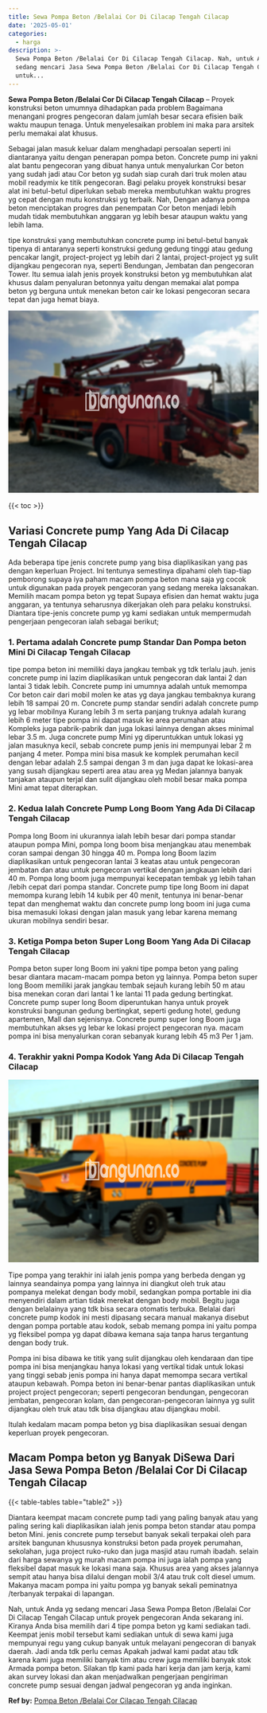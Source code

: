 ```yaml
---
title: Sewa Pompa Beton /Belalai Cor Di Cilacap Tengah Cilacap
date: '2025-05-01'
categories:
  - harga
description: >-
  Sewa Pompa Beton /Belalai Cor Di Cilacap Tengah Cilacap. Nah, untuk Anda yg
  sedang mencari Jasa Sewa Pompa Beton /Belalai Cor Di Cilacap Tengah Cilacap
  untuk...
---
```


**Sewa Pompa Beton /Belalai Cor Di Cilacap Tengah Cilacap** – Proyek konstruksi beton umumnya dihadapkan pada problem Bagaimana menangani progres pengecoran dalam jumlah besar secara efisien baik waktu maupun tenaga. Untuk menyelesaikan problem ini maka para arsitek perlu memakai alat khusus.

Sebagai jalan masuk keluar dalam menghadapi persoalan seperti ini diantaranya yaitu dengan penerapan pompa beton. Concrete pump ini yakni alat bantu pengecoran yang dibuat hanya untuk menyalurkan Cor beton yang sudah jadi atau Cor beton yg sudah siap curah dari truk molen atau mobil readymix ke titik pengecoran. Bagi pelaku proyek konstruksi besar alat ini betul-betul diperlukan sebab mereka membutuhkan waktu progres yg cepat dengan mutu konstruksi yg terbaik. Nah, Dengan adanya pompa beton menciptakan progres dan penempatan Cor beton menjadi lebih mudah tidak membutuhkan anggaran yg lebih besar ataupun waktu yang lebih lama.

tipe konstruksi yang membutuhkan concrete pump ini betul-betul banyak tipenya di antaranya seperti konstruksi gedung gedung tinggi atau gedung pencakar langit, project-project yg lebih dari 2 lantai, project-project yg sulit dijangkau pengecoran nya, seperti Bendungan, Jembatan dan pengecoran Tower. Itu semua ialah jenis proyek konstruksi beton yg membutuhkan alat khusus dalam penyaluran betonnya yaitu dengan memakai alat pompa beton yg berguna untuk menekan beton cair ke lokasi pengecoran secara tepat dan juga hemat biaya.

![Sewa Pompa Beton /Belalai Cor Di Cilacap Tengah Cilacap](/images/sewa-concrete-pump-01.png)

{{< toc >}}

## Variasi Concrete pump Yang Ada Di Cilacap Tengah Cilacap

Ada beberapa tipe jenis concrete pump yang bisa diaplikasikan yang pas dengan keperluan Project. Ini tentunya semestinya dipahami oleh tiap-tiap pemborong supaya iya paham macam pompa beton mana saja yg cocok untuk digunakan pada proyek pengecoran yang sedang mereka laksanakan. Memilih macam pompa beton yg tepat Supaya efisien dan hemat waktu juga anggaran, ya tentunya seharusnya dikerjakan oleh para pelaku konstruksi. Diantara tipe-jenis concrete pump yg kami sediakan untuk mempermudah pengerjaan pengecoran ialah sebagai berikut;

### 1\. Pertama adalah Concrete pump Standar Dan Pompa beton Mini Di Cilacap Tengah Cilacap

tipe pompa beton ini memiliki daya jangkau tembak yg tdk terlalu jauh. jenis concrete pump ini lazim diaplikasikan untuk pengecoran dak lantai 2 dan lantai 3 tidak lebih. Concrete pump ini umumnya adalah untuk memompa Cor beton cair dari mobil molen ke atas yg daya jangkau tembaknya kurang lebih 18 sampai 20 m. Concrete pump standar sendiri adalah concrete pump yg lebar mobilnya Kurang lebih 3 m serta panjang truknya adalah kurang lebih 6 meter tipe pompa ini dapat masuk ke area perumahan atau Kompleks juga pabrik-pabrik dan juga lokasi lainnya dengan akses minimal lebar 3.5 m. Juga concrete pump Mini yg diperuntukkan untuk lokasi yg jalan masuknya kecil, sebab concrete pump jenis ini mempunyai lebar 2 m panjang 4 meter. Pompa mini bisa masuk ke komplek perumahan kecil dengan lebar adalah 2.5 sampai dengan 3 m dan juga dapat ke lokasi-area yang susah dijangkau seperti area atau area yg Medan jalannya banyak tanjakan ataupun terjal dan sulit dijangkau oleh mobil besar maka pompa Mini amat tepat diterapkan.

### 2\. Kedua Ialah Concrete Pump Long Boom Yang Ada Di Cilacap Tengah Cilacap

Pompa long Boom ini ukurannya ialah lebih besar dari pompa standar ataupun pompa Mini, pompa long boom bisa menjangkau atau menembak coran sampai dengan 30 hingga 40 m. Pompa long Boom lazim diaplikasikan untuk pengecoran lantai 3 keatas atau untuk pengecoran jembatan dan atau untuk pengecoran vertikal dengan jangkauan lebih dari 40 m. Pompa long boom juga mempunyai kecepatan tembak yg lebih tahan /lebih cepat dari pompa standar. Concrete pump tipe long Boom ini dapat memompa kurang lebih 14 kubik per 40 menit, tentunya ini benar-benar tepat dan menghemat waktu dan concrete pump long boom ini juga cuma bisa memasuki lokasi dengan jalan masuk yang lebar karena memang ukuran mobilnya sendiri besar.

### 3\. Ketiga Pompa beton Super Long Boom Yang Ada Di Cilacap Tengah Cilacap

Pompa beton super long Boom ini yakni tipe pompa beton yang paling besar diantara macam-macam pompa beton yg lainnya. Pompa beton super long Boom memiliki jarak jangkau tembak sejauh kurang lebih 50 m atau bisa menekan coran dari lantai 1 ke lantai 11 pada gedung bertingkat. Concrete pump super long Boom diperuntukan hanya untuk proyek konstruksi bangunan gedung bertingkat, seperti gedung hotel, gedung apartemen, Mall dan sejenisnya. Concrete pump super long Boom juga membutuhkan akses yg lebar ke lokasi project pengecoran nya. macam pompa ini bisa menyalurkan coran sebanyak kurang lebih 45 m3 Per 1 jam.

### 4\. Terakhir yakni Pompa Kodok Yang Ada Di Cilacap Tengah Cilacap

![Sewa Pompa Beton /Belalai Cor Di Cilacap Tengah Cilacap](/images/sewa-concrete-pump-07.png)

Tipe pompa yang terakhir ini ialah jenis pompa yang berbeda dengan yg lainnya seandainya pompa yang lainnya ini diangkut oleh truk atau pompanya melekat dengan body mobil, sedangkan pompa portable ini dia menyendiri dalam artian tidak merekat dengan body mobil. Begitu juga dengan belalainya yang tdk bisa secara otomatis terbuka. Belalai dari concrete pump kodok ini mesti dipasang secara manual makanya disebut dengan pompa portable atau kodok, sebab memang pompa ini yaitu pompa yg fleksibel pompa yg dapat dibawa kemana saja tanpa harus tergantung dengan body truk.

Pompa ini bisa dibawa ke titik yang sulit dijangkau oleh kendaraan dan tipe pompa ini bisa menjangkau hanya lokasi yang vertikal tidak untuk lokasi yang tinggi sebab jenis pompa ini hanya dapat memompa secara vertikal ataupun kebawah. Pompa beton ini benar-benar pantas diaplikasikan untuk project project pengecoran; seperti pengecoran bendungan, pengecoran jembatan, pengecoran kolam, dan pengecoran-pengecoran lainnya yg sulit dijangkau oleh truk atau tdk bisa dijangkau atau dijangkau mobil.

Itulah kedalam macam pompa beton yg bisa diaplikasikan sesuai dengan keperluan proyek pengecoran.

## Macam Pompa beton yg Banyak DiSewa Dari Jasa Sewa Pompa Beton /Belalai Cor Di Cilacap Tengah Cilacap

{{< table-tables table="table2" >}}

Diantara keempat macam concrete pump tadi yang paling banyak atau yang paling sering kali diaplikasikan ialah jenis pompa beton standar atau pompa beton Mini. jenis concrete pump tersebut banyak sekali terpakai oleh para arsitek bangunan khususnya konstruksi beton pada proyek perumahan, sekolahan, juga project ruko-ruko dan juga masjid atau rumah ibadah. selain dari harga sewanya yg murah macam pompa ini juga ialah pompa yang fleksibel dapat masuk ke lokasi mana saja. Khusus area yang akses jalannya sempit atau hanya bisa dilalui dengan mobil 3/4 atau truk colt diesel umum. Makanya macam pompa ini yaitu pompa yg banyak sekali peminatnya /terbanyak terpakai di lapangan.

Nah, untuk Anda yg sedang mencari Jasa Sewa Pompa Beton /Belalai Cor Di Cilacap Tengah Cilacap untuk proyek pengecoran Anda sekarang ini. Kiranya Anda bisa memilih dari 4 tipe pompa beton yg kami sediakan tadi. Keempat jenis mobil tersebut kami sediakan untuk di sewa kami juga mempunyai regu yang cukup banyak untuk melayani pengecoran di banyak daerah. Jadi anda tdk perlu cemas Apakah jadwal kami padat atau tdk karena kami juga memiliki banyak tim atau crew juga memiliki banyak stok Armada pompa beton. Silakan tlp kami pada hari kerja dan jam kerja, kami akan survey lokasi dan akan menjadwalkan pengerjaan pengiriman concrete pump sesuai dengan jadwal pengecoran yg anda inginkan.

**Ref by:** [Pompa Beton /Belalai Cor Cilacap Tengah Cilacap](https://id.wikipedia.org/wiki/Pompa)
